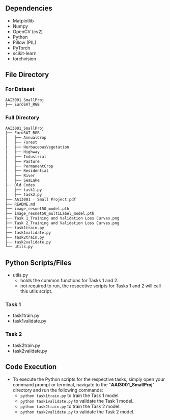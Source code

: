 ## Dependencies
- Matplotlib
- Numpy
- OpenCV (cv2)
- Python 
- Pillow (PIL)
- PyTorch
- scikit-learn
- torchvision

## File Directory
### For Dataset
```bash
AAI3001_SmallProj
├── EuroSAT_RGB
```

### Full Directory
```bash
AAI3001_SmallProj
├── EuroSAT_RGB
│   ├── AnnualCrop
│   ├── Forest
│   ├── HerbaceousVegetation
│   ├── Highway
│   ├── Industrial
│   ├── Pasture
│   ├── PermanentCrop
│   ├── Residential
│   ├── River
│   ├── SeaLake
├── Old Codes
│   ├── task1.py
│   ├── task2.py
├── AA13001 - Small Project.pdf
├── README.md
├── image_resnet50_model.pth
├── image_resnet50_multiLabel_model.pth
├── Task 1_Training and Validation Loss Curves.png
├── Task 2_Training and Validation Loss Curves.png
├── task1train.py
├── task1validate.py
├── task2train.py
├── task2validate.py
└── utils.py
```

## Python Scripts/Files
- utils.py 
    - holds the common functions for Tasks 1 and 2.
    - not required to run, the respective scripts for Tasks 1 and 2 will call this utils script.

### Task 1
- task1train.py
- task1validate.py

### Task 2
- task2train.py
- task2validate.py


## Code Execution
- To execute the Python scripts for the respective tasks, simply open your command prompt or terminal, navigate to the "<b>AAI3001_SmallProj</b>" directory and run the following commands:
    - <code>python task1train.py</code> to train the Task 1 model.
    - <code>python task1validate.py</code> to validate the Task 1 model.
    - <code>python task2train.py</code> to train the Task 2 model.
    - <code>python task2validate.py</code> to validate the Task 2 model.
